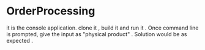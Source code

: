 # OrderProcessing
it is the console application. clone it , build it and run it . Once command line is prompted, give the input as "physical product" . Solution would be as expected .
